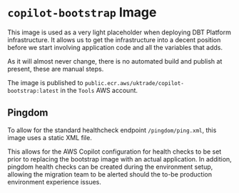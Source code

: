 # `copilot-bootstrap` Image

This image is used as a very light placeholder when deploying DBT Platform infrastructure. It allows us to get the infrastructure into a decent position before we start involving application code and all the variables that adds.

As it will almost never change, there is no automated build and publish at present, these are manual steps.

The image is published to `public.ecr.aws/uktrade/copilot-bootstrap:latest` in the `Tools` AWS account.

## Pingdom

To allow for the standard healthcheck endpoint `/pingdom/ping.xml`, this image uses a static XML file. 

This allows for the AWS Copilot configuration for health checks to be set prior to replacing the bootstrap image with an actual application. In addition, pingdom health checks can be created during the environment setup, allowing the migration team to be alerted should the to-be production environment experience issues.
